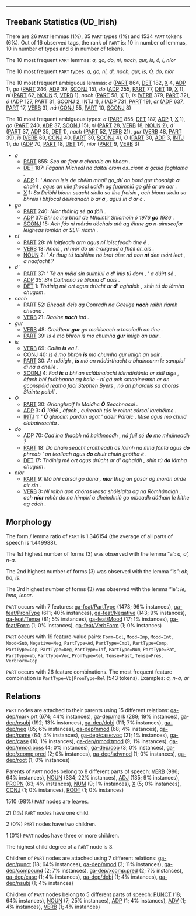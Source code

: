 

--------------------------------------------------------------------------------

## Treebank Statistics (UD_Irish)

There are 26 `PART` lemmas (1%), 35 `PART` types (1%) and 1534 `PART` tokens (6%).
Out of 16 observed tags, the rank of `PART` is: 10 in number of lemmas, 10 in number of types and 6 in number of tokens.

The 10 most frequent `PART` lemmas: <em>a, go, do, ní, nach, gur, is, ó, i, níor</em>

The 10 most frequent `PART` types:  <em>a, go, ní, d', nach, gur, is, Ó, do, níor</em>

The 10 most frequent ambiguous lemmas: <em>a</em> ([PART]() 864, [DET]() 182, [X]() 4, [ADP]() 1), <em>go</em> ([PART]() 246, [ADP]() 39, [SCONJ]() 15), <em>do</em> ([ADP]() 255, [PART]() 77, [DET]() 19, [X]() 1), <em>ní</em> ([PART]() 62, [NOUN]() 5, [VERB]() 1), <em>nach</em> ([PART]() 58, [X]() 1), <em>is</em> ([VERB]() 379, [PART]() 32), <em>ó</em> ([ADP]() 127, [PART]() 31, [SCONJ]() 2, [INTJ]() 1), <em>i</em> ([ADP]() 731, [PART]() 19), <em>ar</em> ([ADP]() 637, [PART]() 17, [VERB]() 3), <em>ná</em> ([CONJ]() 55, [PART]() 10, [SCONJ]() 8)

The 10 most frequent ambiguous types:  <em>a</em> ([PART]() 855, [DET]() 187, [ADP]() 1, [X]() 1), <em>go</em> ([PART]() 240, [ADP]() 37, [SCONJ]() 15), <em>ní</em> ([PART]() 28, [VERB]() 18, [NOUN]() 2), <em>d'</em> ([PART]() 37, [ADP]() 35, [DET]() 1), <em>nach</em> ([PART]() 52, [VERB]() 21), <em>gur</em> ([VERB]() 48, [PART]() 39), <em>is</em> ([VERB]() 69, [CONJ]() 40, [PART]() 30, [SCONJ]() 4), <em>Ó</em> ([PART]() 30, [ADP]() 3, [INTJ]() 1), <em>do</em> ([ADP]() 70, [PART]() 18, [DET]() 17), <em>níor</em> ([PART]() 9, [VERB]() 3)


* <em>a</em>
  * [PART]() 855: <em>Seo an fear <b>a</b> chonaic an bhean .</em>
  * [DET]() 187: <em>Fágann Mícheál na daltaí crom os_cionn <b>a</b> gcuid foghlama .</em>
  * [ADP]() 1: <em>' Anonn leis de chéim mhall go_dtí an bord gur thosaigh <b>a</b> chaint , agus an uile fhocal uaidh ag fuaimniú go glé ar an aer .</em>
  * [X]() 1: <em>Sa Deibhí bíonn seacht siolla sa líne freisin , ach bíonn siolla sa bhreis i bhfocal deireanach b ar <b>a</b> , agus in d ar c .</em>
* <em>go</em>
  * [PART]() 240: <em>Níor tháinig sé <b>go</b> fóill .</em>
  * [ADP]() 37: <em>Bhí sé ina bhall de Mhuintir Shíomóin ó 1976 <b>go</b> 1986 .</em>
  * [SCONJ]() 15: <em>Ach fós ní mórán dóchais atá ag éinne <b>go</b> n-aimseofar leigheas iomlán ar SEIF riamh .</em>
* <em>ní</em>
  * [PART]() 28: <em>Ní loitfeadh arm agus <b>ní</b> loiscfeadh tine é .</em>
  * [VERB]() 18: <em>Anois , <b>ní</b> mór dó an t-airgead a fháil ar_ais .</em>
  * [NOUN]() 2: <em>' Ar thug tú taisléine nó brat áise nó aon <b>ní</b> den tsórt leat , a naofacht ?</em>
* <em>d'</em>
  * [PART]() 37: <em>' Tá an méid sin suimiúil a <b>d'</b> inis tú dom , ' a dúirt sé .</em>
  * [ADP]() 35: <em>Bhí Caitríona sé bliana <b>d'</b> aois .</em>
  * [DET]() 1: <em>Tháinig mé ort agus drúcht ar <b>d'</b> aghaidh , shín tú do lámha chugam .</em>
* <em>nach</em>
  * [PART]() 52: <em>Bheadh deis ag Conradh na Gaeilge <b>nach</b> raibh riamh cheana .</em>
  * [VERB]() 21: <em>Daoine <b>nach</b> iad .</em>
* <em>gur</em>
  * [VERB]() 48: <em>Creidtear <b>gur</b> go mailíseach a tosaíodh an tine .</em>
  * [PART]() 39: <em>Is é mo bhrón is mo chumha <b>gur</b> imigh an uair .</em>
* <em>is</em>
  * [VERB]() 69: <em>Cailín <b>is</b> ea í .</em>
  * [CONJ]() 40: <em>Is é mo bhrón <b>is</b> mo chumha gur imigh an uair .</em>
  * [PART]() 30: <em>Ar ndóigh , <b>is</b> mó an nádúrthacht a bhaineann le samplaí di ná a chéile .</em>
  * [SCONJ]() 4: <em>Fad <b>is</b> a bhí an sclábhaíocht idirnáisiúnta ar siúl aige , áfach bhí fadhbanna ag baile - ní gá ach smaoineamh ar an gconspóid reatha faoi Stephen Byers , nó an pharailís sa chóras Sláinte poiblí .</em>
* <em>Ó</em>
  * [PART]() 30: <em>Grianghraif le Maidhc <b>Ó</b> Seachnasaí .</em>
  * [ADP]() 3: <em><b>Ó</b> 1996 , áfach , cuireadh tús le roinnt cúrsaí iarchéime .</em>
  * [INTJ]() 1: <em>' <b>Ó</b> glacaim pardún agat ' adeir Páraic , Mise agus mo chuid clabaireachta .</em>
* <em>do</em>
  * [ADP]() 70: <em>Cad ina thaobh ná haithneodh , ná fuil sé <b>do</b> mo mhúineadh ?</em>
  * [PART]() 18: <em>Do bhain seacht croitheadh as láimh na mná fónta agus <b>do</b> phreab ' on teallach agus <b>do</b> chuir chuin gnótha é .</em>
  * [DET]() 17: <em>Tháinig mé ort agus drúcht ar d' aghaidh , shín tú <b>do</b> lámha chugam .</em>
* <em>níor</em>
  * [PART]() 9: <em>Má bhí cúrsaí go dona , <b>níor</b> thug an gasúr óg mórán airde air sin .</em>
  * [VERB]() 3: <em>Ní raibh aon chóras leasa shóisialta ag na Rómhánaigh , ach <b>níor</b> mhór do na himpirí a dheimhniú go mbeadh dóthain le hithe ag cách .</em>

## Morphology

The form / lemma ratio of `PART` is 1.346154 (the average of all parts of speech is 1.449988).

The 1st highest number of forms (3) was observed with the lemma “a”: <em>a, a', n-a</em>.

The 2nd highest number of forms (3) was observed with the lemma “is”: <em>ab, ba, is</em>.

The 3rd highest number of forms (3) was observed with the lemma “le”: <em>le, lena, lenar</em>.

`PART` occurs with 7 features: [ga-feat/PartType]() (1473; 96% instances), [ga-feat/PronType]() (611; 40% instances), [ga-feat/Negative]() (143; 9% instances), [ga-feat/Tense]() (81; 5% instances), [ga-feat/Mood]() (17; 1% instances), [ga-feat/Form]() (1; 0% instances), [ga-feat/VerbForm]() (1; 0% instances)

`PART` occurs with 19 feature-value pairs: `Form=Ecl`, `Mood=Imp`, `Mood=Int`, `Mood=Sub`, `Negative=Neg`, `PartType=Ad`, `PartType=Cmpl`, `PartType=Comp`, `PartType=Cop`, `PartType=Deg`, `PartType=Inf`, `PartType=Num`, `PartType=Pat`, `PartType=Vb`, `PartType=Voc`, `PronType=Rel`, `Tense=Past`, `Tense=Pres`, `VerbForm=Cop`

`PART` occurs with 26 feature combinations.
The most frequent feature combination is `PartType=Vb|PronType=Rel` (543 tokens).
Examples: <em>a, n-a, ar</em>


## Relations

`PART` nodes are attached to their parents using 15 different relations: [ga-dep/mark:prt]() (674; 44% instances), [ga-dep/mark]() (289; 19% instances), [ga-dep/nsubj]() (192; 13% instances), [ga-dep/dobj]() (111; 7% instances), [ga-dep/neg]() (85; 6% instances), [ga-dep/nmod]() (68; 4% instances), [ga-dep/name]() (64; 4% instances), [ga-dep/case:voc]() (21; 1% instances), [ga-dep/case]() (10; 1% instances), [ga-dep/nmod:tmod]() (9; 1% instances), [ga-dep/nmod:poss]() (4; 0% instances), [ga-dep/cop]() (3; 0% instances), [ga-dep/xcomp:pred]() (2; 0% instances), [ga-dep/advmod]() (1; 0% instances), [ga-dep/root]() (1; 0% instances)

Parents of `PART` nodes belong to 8 different parts of speech: [VERB]() (986; 64% instances), [NOUN]() (334; 22% instances), [ADJ]() (135; 9% instances), [PROPN]() (63; 4% instances), [NUM]() (9; 1% instances), [X]() (5; 0% instances), [CONJ]() (1; 0% instances), [ROOT]() (1; 0% instances)

1510 (98%) `PART` nodes are leaves.

21 (1%) `PART` nodes have one child.

2 (0%) `PART` nodes have two children.

1 (0%) `PART` nodes have three or more children.

The highest child degree of a `PART` node is 3.

Children of `PART` nodes are attached using 7 different relations: [ga-dep/punct]() (18; 64% instances), [ga-dep/nmod]() (3; 11% instances), [ga-dep/compound]() (2; 7% instances), [ga-dep/xcomp:pred]() (2; 7% instances), [ga-dep/case]() (1; 4% instances), [ga-dep/dobj]() (1; 4% instances), [ga-dep/nsubj]() (1; 4% instances)

Children of `PART` nodes belong to 5 different parts of speech: [PUNCT]() (18; 64% instances), [NOUN]() (7; 25% instances), [ADP]() (1; 4% instances), [ADV]() (1; 4% instances), [VERB]() (1; 4% instances)

